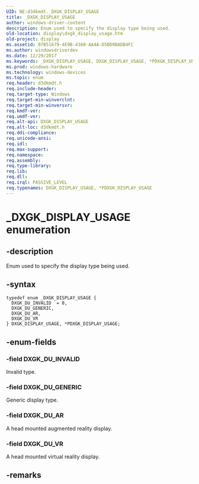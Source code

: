 ```yaml
---
UID: NE:d3dkmdt._DXGK_DISPLAY_USAGE
title: _DXGK_DISPLAY_USAGE
author: windows-driver-content
description: Enum used to specify the display type being used.
old-location: display\dxgk_display_usage.htm
old-project: display
ms.assetid: 07B51679-4E9B-4360-AA4A-D5BD9BADB4FC
ms.author: windowsdriverdev
ms.date: 12/29/2017
ms.keywords: _DXGK_DISPLAY_USAGE, DXGK_DISPLAY_USAGE, *PDXGK_DISPLAY_USAGE
ms.prod: windows-hardware
ms.technology: windows-devices
ms.topic: enum
req.header: d3dkmdt.h
req.include-header: 
req.target-type: Windows
req.target-min-winverclnt: 
req.target-min-winversvr: 
req.kmdf-ver: 
req.umdf-ver: 
req.alt-api: DXGK_DISPLAY_USAGE
req.alt-loc: d3dkmdt.h
req.ddi-compliance: 
req.unicode-ansi: 
req.idl: 
req.max-support: 
req.namespace: 
req.assembly: 
req.type-library: 
req.lib: 
req.dll: 
req.irql: PASSIVE_LEVEL
req.typenames: DXGK_DISPLAY_USAGE, *PDXGK_DISPLAY_USAGE
---
```


# _DXGK_DISPLAY_USAGE enumeration



## -description
Enum used to specify the display type being used.



## -syntax

````
typedef enum _DXGK_DISPLAY_USAGE { 
  DXGK_DU_INVALID  = 0,
  DXGK_DU_GENERIC,
  DXGK_DU_AR,
  DXGK_DU_VR
} DXGK_DISPLAY_USAGE, *PDXGK_DISPLAY_USAGE;
````


## -enum-fields

### -field DXGK_DU_INVALID

Invalid type.


### -field DXGK_DU_GENERIC

Generic display type.


### -field DXGK_DU_AR

A head mounted augmented reality display.  


### -field DXGK_DU_VR

A head mounted virtual reality display.  


## -remarks
